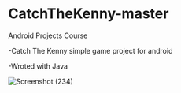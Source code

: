 # CatchTheKenny-master
 Android Projects Course 
 
 -Catch The Kenny simple game project for android 
 
 -Wroted with Java



 

![Screenshot (234)](https://user-images.githubusercontent.com/88238748/160482992-07a89fc7-b758-4207-a32b-6d5c7d818d7d.png)
